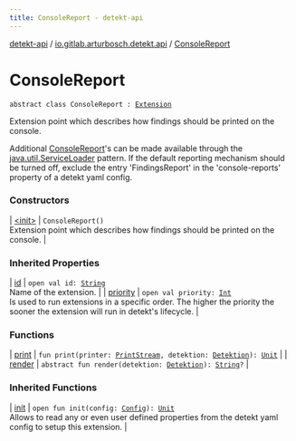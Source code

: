 ```yaml
---
title: ConsoleReport - detekt-api
---
```


[detekt-api](../../index.html) / [io.gitlab.arturbosch.detekt.api](../index.html) / [ConsoleReport](./index.html)

# ConsoleReport

`abstract class ConsoleReport : `[`Extension`](../-extension/index.html)

Extension point which describes how findings should be printed on the console.

Additional [ConsoleReport](./index.html)'s can be made available through the [java.util.ServiceLoader](https://docs.oracle.com/javase/8/docs/api/java/util/ServiceLoader.html) pattern.
If the default reporting mechanism should be turned off, exclude the entry 'FindingsReport'
in the 'console-reports' property of a detekt yaml config.

### Constructors

| [&lt;init&gt;](-init-.html) | `ConsoleReport()`<br>Extension point which describes how findings should be printed on the console. |

### Inherited Properties

| [id](../-extension/id.html) | `open val id: `[`String`](https://kotlinlang.org/api/latest/jvm/stdlib/kotlin/-string/index.html)<br>Name of the extension. |
| [priority](../-extension/priority.html) | `open val priority: `[`Int`](https://kotlinlang.org/api/latest/jvm/stdlib/kotlin/-int/index.html)<br>Is used to run extensions in a specific order. The higher the priority the sooner the extension will run in detekt's lifecycle. |

### Functions

| [print](print.html) | `fun print(printer: `[`PrintStream`](https://docs.oracle.com/javase/8/docs/api/java/io/PrintStream.html)`, detektion: `[`Detektion`](../-detektion/index.html)`): `[`Unit`](https://kotlinlang.org/api/latest/jvm/stdlib/kotlin/-unit/index.html) |
| [render](render.html) | `abstract fun render(detektion: `[`Detektion`](../-detektion/index.html)`): `[`String`](https://kotlinlang.org/api/latest/jvm/stdlib/kotlin/-string/index.html)`?` |

### Inherited Functions

| [init](../-extension/init.html) | `open fun init(config: `[`Config`](../-config/index.html)`): `[`Unit`](https://kotlinlang.org/api/latest/jvm/stdlib/kotlin/-unit/index.html)<br>Allows to read any or even user defined properties from the detekt yaml config to setup this extension. |

